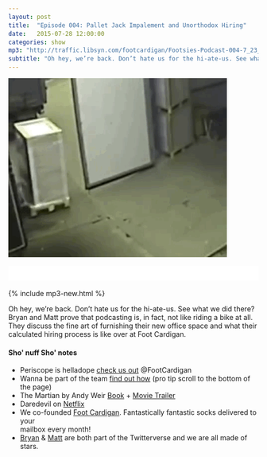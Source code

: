 ```yaml
---
layout: post
title:  "Episode 004: Pallet Jack Impalement and Unorthodox Hiring"
date:   2015-07-28 12:00:00
categories: show
mp3: "http://traffic.libsyn.com/footcardigan/Footsies-Podcast-004-7_23_15.mp3"
subtitle: "Oh hey, we’re back. Don’t hate us for the hi-ate-us. See what we did there? Bryan and Matt prove that podcasting is, in fact, not like riding a bike at all. They discuss the fine art of furnishing their new office space and what their calculated hiring process is like over at Foot Cardigan."
---
```

![gif](/images/podcast-004.gif)

<iframe style="border: none" src="//html5-player.libsyn.com/embed/episode/id/3835166/height/30/width/640/theme/standard-mini/direction/no/autoplay/no/autonext/no/thumbnail/yes/preload/no/no_addthis/no/" height="30" width="100%" scrolling="no"  allowfullscreen webkitallowfullscreen mozallowfullscreen oallowfullscreen msallowfullscreen></iframe>

{% include mp3-new.html %}

Oh hey, we’re back. Don’t hate us for the hi-ate-us. See what we did there? Bryan and Matt prove that podcasting is, in fact, not like riding a bike at all. They discuss the fine art of furnishing their new office space and what their calculated hiring process is like over at Foot Cardigan.

#### Sho' nuff Sho' notes
* Periscope is helladope [check us out](https://www.periscope.tv/w/aIeiuDc4NDE5MjR8NDgyODcyNDE2H5YA6Ok8hs-xNf0uzwRFloU05F7pc_j-G0Rn4EvzLQ==) @FootCardigan
* Wanna be part of the team [find out how](http://www.footcardigan.com/about) (pro tip scroll to the bottom of the page)
* The Martian by Andy Weir [Book](http://www.amazon.com/The-Martian-Novel-Andy-Weir-ebook/dp/B00EMXBDMA) + [Movie Trailer](https://www.youtube.com/watch?v=Ue4PCI0NamI)
* Daredevil on [Netflix](http://www.netflix.com/title/80018294)
* We co-founded [Foot Cardigan](http://www.footcardigan.com). Fantastically fantastic socks delivered to your<br> mailbox every month!
* [Bryan](https://twitter.com/bryandeluca) & [Matt](https://twitter.com/yankeyhotel) are both part of the Twitterverse and we are all made of stars.
